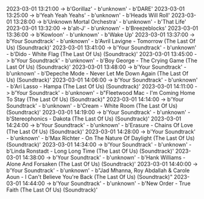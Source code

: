 2023-03-01 13:21:00 -> b'Gorillaz' - b'unknown' - b'DARE'
2023-03-01 13:25:00 -> b'Yeah Yeah Yeahs' - b'unknown' - b'Heads Will Roll'
2023-03-01 13:28:00 -> b'Unknown Mortal Orchestra' - b'unknown' - b'That Life'
2023-03-01 13:32:00 -> b'alt-J' - b'unknown' - b'Breezeblocks'
2023-03-01 13:36:00 -> b'Kowloon' - b'unknown' - b'Wake Up'
2023-03-01 13:37:00 -> b'Your Soundtrack' - b'unknown' - b'Avril Lavigne - Tomorrow (The Last Of Us) (Soundtrack)'
2023-03-01 13:41:00 -> b'Your Soundtrack' - b'unknown' - b'Dido - White Flag (The Last Of Us) (Soundtrack)'
2023-03-01 13:45:00 -> b'Your Soundtrack' - b'unknown' - b'Boy George - The Crying Game (The Last Of Us) (Soundtrack)'
2023-03-01 13:48:00 -> b'Your Soundtrack' - b'unknown' - b'Depeche Mode - Never Let Me Down Again (The Last Of Us) (Soundtrack)'
2023-03-01 14:06:00 -> b'Your Soundtrack' - b'unknown' - b'Ari Lasso - Hampa (The Last Of Us) (Soundtrack)'
2023-03-01 14:11:00 -> b'Your Soundtrack' - b'unknown' - b"Fleetwood Mac - I'm Coming Home To Stay (The Last Of Us) (Soundtrack)"
2023-03-01 14:14:00 -> b'Your Soundtrack' - b'unknown' - b'Cream - White Room (The Last Of Us) (Soundtrack)'
2023-03-01 14:19:00 -> b'Your Soundtrack' - b'unknown' - b'Stereophonics - Dakota (The Last Of Us) (Soundtrack)'
2023-03-01 14:24:00 -> b'Your Soundtrack' - b'unknown' - b'Erasure - Chains Of Love (The Last Of Us) (Soundtrack)'
2023-03-01 14:28:00 -> b'Your Soundtrack' - b'unknown' - b'Max Richter - On The Nature Of Daylight (The Last Of Us) (Soundtrack)'
2023-03-01 14:34:00 -> b'Your Soundtrack' - b'unknown' - b'Linda Ronstadt - Long Long Time (The Last Of Us) (Soundtrack)'
2023-03-01 14:38:00 -> b'Your Soundtrack' - b'unknown' - b'Hank Williams - Alone And Forsaken (The Last Of Us) (Soundtrack)'
2023-03-01 14:40:00 -> b'Your Soundtrack' - b'unknown' - b"Jad Mhanna, Roy Abdallah & Carole Aoun - I Can't Believe You're Back (The Last Of Us) (Soundtrack)"
2023-03-01 14:44:00 -> b'Your Soundtrack' - b'unknown' - b'New Order - True Faith (The Last Of Us) (Soundtrack)'
